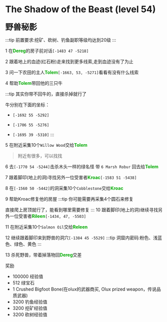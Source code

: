 # The Shadow of the Beast (level 54)
<span style="font-size: 25px;">**野兽秘影**</span>

:::tip
前置要求:挖矿、砍树、钓鱼副职等级均达到20级
:::

1 在<font color=00AA00>**Dereg**</font>的房子前对话`[-1483 47 -5218]`

2  跟着地上的血迹(红石粉)走来找到更多线索,走到血迹没有了为止

3 问一下农田的主人<font color=00AA00>**Tolem**</font>`[-1663, 53, -5271]`看看有没有什么线索

4 帮助<font color=00AA00>**Tolem**</font>带回他的三只牛

:::tip 
其实你带不回牛的，直接杀掉就行了

牛分别在下面的坐标：

+ `[-1692 55 -5292]`

+ `[-1706 55 -5276]`

+ `[-1695 39 -5310]`
:::

5 在附近采集10个`Willow Wood`交给<font color=00AA00>**Tolem**</font>
>附近有很多，可以找找

6 去`[-1770 54 -5244]`击杀木头一样的绿名怪 带 `6 Marsh Robur` 回去给<font color=00AA00>**Tolem**</font>

7 跟着脚印(地上的洞)寻找另外一位受害者<font color=00AA00>**Kroac**</font>`[-1583 51 -5438]`

8 在`[-1560 50 -5442]`的洞采集10个`Cobblestone`交给<font color=00AA00>**Kroac**</font>

9 帮助Kroac修复他的房屋
:::tip
你可能需要再采集4个圆石来修复

直接爬上房顶就行了，能看到哪里需要修复
:::
10 跟着脚印(地上的洞)继续寻找另外一位受害者<font color=00AA00>**Rileen**</font>`[-1434, 47, -5503]`

11 在附近采集10个`Salmon Oil`交给<font color=00AA00>**Releen**</font>

12 继续跟着脚印来到野兽的洞穴`[-1384 45 -5529]`
:::tip
洞窟内密码:粉色、浅蓝色、绿色、黄色
:::

13 杀死野兽，带着掉落物回<font color=00AA00>**Dereg**</font>交差

奖励
+ 100000 经验值
+ 512 绿宝石
+ 1 Crushed Bigfoot Bone(在olux的武器商买, Olux prized weapon，传说品质武器)
+ 3200 钓鱼经验值
+ 3200 挖矿经验值
+ 3200 砍树经验值

